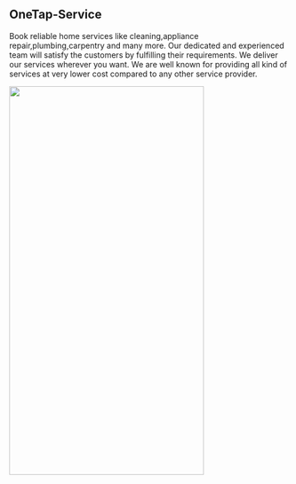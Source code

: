 ## OneTap-Service

Book reliable home services like cleaning,appliance repair,plumbing,carpentry and many more. 
Our dedicated and experienced team will satisfy the customers by fulfilling their requirements. We deliver our services wherever you want. We are well known for providing all kind of services at very lower cost compared to any other service provider.

<img src="https://github.com/vikassharma96/onetap-service/blob/main/onetapservice.gif" width="350" height="700"/>
